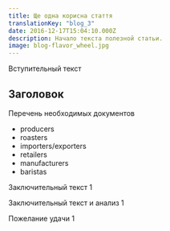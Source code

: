 ```yaml
---
title: Ще одна корисна стаття
translationKey: "blog_3"
date: 2016-12-17T15:04:10.000Z
description: Начало текста полезной статьи.
image: blog-flavor_wheel.jpg
---
```


Вступительный текст

## Заголовок

Перечень необходимых документов

- producers
- roasters
- importers/exporters
- retailers
- manufacturers
- baristas

Заключительный текст 1

Заключительный текст и анализ 1

Пожелание удачи 1
